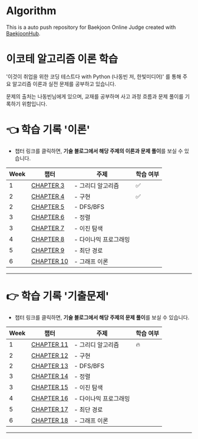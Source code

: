 # Algorithm
This is a auto push repository for Baekjoon Online Judge created with [BaekjoonHub](https://github.com/BaekjoonHub/BaekjoonHub).

# 이코테 알고리즘 이론 학습
'이것이 취업을 위한 코딩 테스트다 with Python (나동빈 저, 한빛미디어)' 를 통해
주요 알고리즘 이론과 실전 문제를 공부하고 있습니다. 

문제의 출처는 나동빈님에게 있으며, 교재를 공부하며 사고 과정 흐름과 문제 풀이를 기록하기 위함입니다.

# **👈 학습 기록 '이론'**

- 챕터 링크를 클릭하면, **기술 블로그에서 해당 주제의 이론과 문제 풀이**를 보실 수 있습니다.

| Week | 챕터                                                                                 | 주제 | 학습 여부 |
|------|---------------------------------------------------------------------------------------| --- | --- |
| 1    | [CHAPTER 3](https://velog.io/@chaewon22/이코테-그리디-알고리즘)   | - 그리디 알고리즘 | ✅
| 2    | [CHAPTER 4](https://velog.io/@chaewon22/이코테-구현-알고리즘-시뮬레이션과-완전-탐색)   | - 구현 | ✅
| 2    | [CHAPTER 5]()   | - DFS/BFS |
| 3    | [CHAPTER 6]()   | - 정렬 |
| 3    | [CHAPTER 7]()   | - 이진 탐색 |
| 4    | [CHAPTER 8]()   | - 다이나믹 프로그래밍 |
| 5    | [CHAPTER 9]()   | - 최단 경로 |
| 6    | [CHAPTER 10]()   | - 그래프 이론 |


---

# **👉 학습 기록 '기출문제'**

- 챕터 링크를 클릭하면, **기술 블로그에서 해당 주제의 문제 풀이**를 보실 수 있습니다.

| Week | 챕터                                                                                 | 주제 | 학습 여부 |
|------|---------------------------------------------------------------------------------------| --- | --- |
| 1    | [CHAPTER 11](https://velog.io/@chaewon22/이코테-그리디-기출-문제)   | - 그리디 알고리즘 | 🔥
| 2    | [CHAPTER 12]()   | - 구현 |
| 2    | [CHAPTER 13]()   | - DFS/BFS |
| 3    | [CHAPTER 14]()   | - 정렬 |
| 3    | [CHAPTER 15]()   | - 이진 탐색 |
| 4    | [CHAPTER 16]()   | - 다이나믹 프로그래밍 |
| 5    | [CHAPTER 17]()   | - 최단 경로 |
| 6    | [CHAPTER 18]()   | - 그래프 이론 |


---
